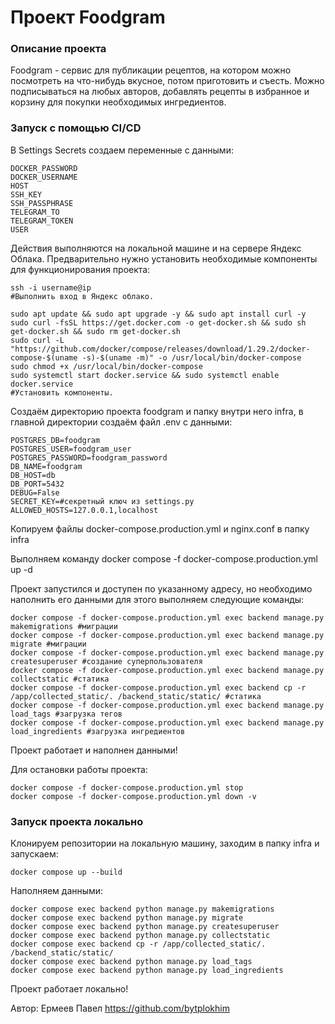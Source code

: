 # Проект Foodgram

### Описание проекта
Foodgram - сервис для публикации рецептов, на котором можно посмотреть на что-нибудь вкусное, потом приготовить и съесть. Можно подписываться на любых авторов, добавлять рецепты в избранное и корзину для покупки необходимых ингредиентов.
### Запуск с помощью CI/CD
В Settings Secrets создаем переменные с данными:
```
DOCKER_PASSWORD
DOCKER_USERNAME
HOST
SSH_KEY
SSH_PASSPHRASE
TELEGRAM_TO
TELEGRAM_TOKEN
USER
```

Действия выполняются на локальной машине и на сервере Яндекс Облака.
Предварительно нужно установить необходимые компоненты для функционирования проекта:
```
ssh -i username@ip
#Выполнить вход в Яндекс облако.

sudo apt update && sudo apt upgrade -y && sudo apt install curl -y
sudo curl -fsSL https://get.docker.com -o get-docker.sh && sudo sh get-docker.sh && sudo rm get-docker.sh
sudo curl -L "https://github.com/docker/compose/releases/download/1.29.2/docker-compose-$(uname -s)-$(uname -m)" -o /usr/local/bin/docker-compose
sudo chmod +x /usr/local/bin/docker-compose
sudo systemctl start docker.service && sudo systemctl enable docker.service
#Установить компоненты.
```
Создаём директорию проекта foodgram и папку внутри него infra, в главной директории создаём файл .env c данными:
```
POSTGRES_DB=foodgram
POSTGRES_USER=foodgram_user
POSTGRES_PASSWORD=foodgram_password
DB_NAME=foodgram
DB_HOST=db
DB_PORT=5432
DEBUG=False
SECRET_KEY=#секретный ключ из settings.py
ALLOWED_HOSTS=127.0.0.1,localhost
```
Копируем файлы docker-compose.production.yml и nginx.conf в папку infra

Выполняем команду docker compose -f docker-compose.production.yml up -d

Проект запустился и доступен по указанному адресу, но необходимо наполнить его данными для этого выполняем следующие команды:
```
docker compose -f docker-compose.production.yml exec backend manage.py makemigrations #миграции
docker compose -f docker-compose.production.yml exec backend manage.py migrate #миграции
docker compose -f docker-compose.production.yml exec backend manage.py createsuperuser #создание суперпользователя
docker compose -f docker-compose.production.yml exec backend manage.py collectstatic #статика
docker compose -f docker-compose.production.yml exec backend cp -r /app/collected_static/. /backend_static/static/ #статика
docker compose -f docker-compose.production.yml exec backend manage.py load_tags #загрузка тегов
docker compose -f docker-compose.production.yml exec backend manage.py load_ingredients #загрузка ингредиентов
```
Проект работает и наполнен данными!

Для остановки работы проекта:
```
docker compose -f docker-compose.production.yml stop
docker compose -f docker-compose.production.yml down -v
```
### Запуск проекта локально
Клонируем репозитории на локальную машину, заходим в папку infra и запускаем:
```
docker compose up --build
```
Наполняем данными:
```
docker compose exec backend python manage.py makemigrations
docker compose exec backend python manage.py migrate
docker compose exec backend python manage.py createsuperuser
docker compose exec backend python manage.py collectstatic
docker compose exec backend cp -r /app/collected_static/. /backend_static/static/
docker compose exec backend python manage.py load_tags
docker compose exec backend python manage.py load_ingredients
```
Проект работает локально!

Автор: Ермеев Павел https://github.com/bytplokhim
